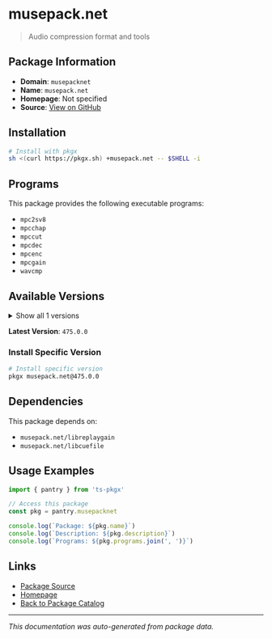 # musepack.net

> Audio compression format and tools

## Package Information

- **Domain**: `musepacknet`
- **Name**: `musepack.net`
- **Homepage**: Not specified
- **Source**: [View on GitHub](https://github.com/pkgxdev/pantry/tree/main/projects/musepack.net/package.yml)

## Installation

```bash
# Install with pkgx
sh <(curl https://pkgx.sh) +musepack.net -- $SHELL -i
```

## Programs

This package provides the following executable programs:

- `mpc2sv8`
- `mpcchap`
- `mpccut`
- `mpcdec`
- `mpcenc`
- `mpcgain`
- `wavcmp`

## Available Versions

<details>
<summary>Show all 1 versions</summary>

- `475.0.0`

</details>

**Latest Version**: `475.0.0`

### Install Specific Version

```bash
# Install specific version
pkgx musepack.net@475.0.0
```

## Dependencies

This package depends on:

- `musepack.net/libreplaygain`
- `musepack.net/libcuefile`

## Usage Examples

```typescript
import { pantry } from 'ts-pkgx'

// Access this package
const pkg = pantry.musepacknet

console.log(`Package: ${pkg.name}`)
console.log(`Description: ${pkg.description}`)
console.log(`Programs: ${pkg.programs.join(', ')}`)
```

## Links

- [Package Source](https://github.com/pkgxdev/pantry/tree/main/projects/musepack.net/package.yml)
- [Homepage](#)
- [Back to Package Catalog](../package-catalog.md)

---

*This documentation was auto-generated from package data.*
